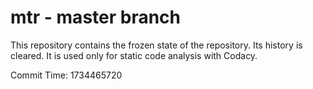 # mtr - master branch

This repository contains the frozen state of the repository.
Its history is cleared. It is used only for static code
analysis with Codacy.

Commit Time: 1734465720